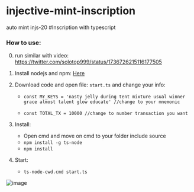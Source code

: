 # injective-mint-inscription
auto mint injs-20 #Inscription with typescript


### How to use:

0. run similar with video: https://twitter.com/solotop999/status/1736726215116177505

1. Install nodejs and npm: [Here](https://phoenixnap.com/kb/install-node-js-npm-on-windows)


2. Download code and open file: `start.ts` and change your info:

    -  `const MY_KEYS = 'nasty jelly during tent mixture usual winner grace almost talent glow educate' //change to your mnemonic`
    
    -  `const TOTAL_TX = 10000 //change to number transaction you want`

3. Install:
    - Open cmd and move on cmd to your folder include source
    - `npm install -g ts-node`
    -  `npm install`

4. Start:
    -  `ts-node-cwd.cmd start.ts`


![image](https://github.com/solotop999/injective-mint-inscription/assets/24671262/cb2f6f3d-81bd-4131-920b-c411e334b826)
